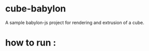 # cube-babylon
A sample babylon-js project for rendering and extrusion of a cube.

# how to run :


